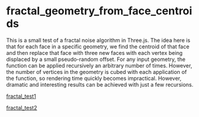 # fractal_geometry_from_face_centroids
This is a small test of a fractal noise algorithm in Three.js. The idea here is that for each face in a specific geometry, we find the centroid of that face and then replace that face with three new faces with each vertex being displaced by a small pseudo-random offset. For any input geometry, the function can be applied recursively an arbitrary number of times. However, the number of vertices in the geometry is cubed with each application of the function, so rendering time quickly becomes impractical. However, dramatic and interesting results can be achieved with just a few recursions.

[fractal_test1](https://imgur.com/DTSdWEX)

[fractal_test2](https://imgur.com/WFRyQ9u)
